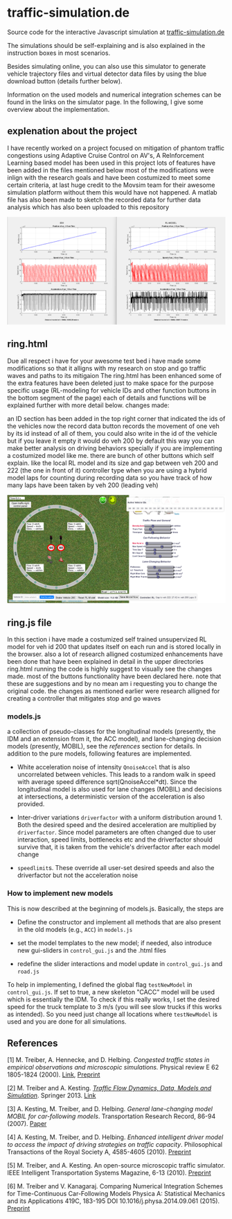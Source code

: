 # traffic-simulation.de
Source code for the interactive Javascript simulation at  [traffic-simulation.de](https://traffic-simulation.de)

The simulations should be self-explaining and is also explained in the instruction boxes in most scenarios.

Besides simulating online, you can also use this simulator to generate vehicle trajectory files and virtual detector data files by using the blue download button (details further below).

Information on the used models and numerical integration schemes can be found in the links on the simulator page. In the following, I give some overview  about the implementation.

## explenation about the project

I have recently worked on a project focused on mitigation of phantom traffic congestions using Adaptive Cruise Control on AV's, A ReInforcement Learning based model has been used in this project lots of features have been added in the files mentioned below most of the modifications were inlign with the research goals and have been costumized to meet some certain criteria, at last huge credit to the Movsim team for their awesome simulation platform without them this would have not happened. A matlab file has also been made to sketch the recorded data for further data analysis which has also been uploaded to this repository 

<p align="center">
    <img src="matlab_figure.png" alt="Icon" />
</p>

## ring.html

Due all respect i have for your awesome test bed i have made some modifications so that it alligns with my research on stop and go traffic waves and paths to its mitigaion The ring.html has been enhanced some of the extra features have been deleted just to make space for the purpose specific usage (RL-modeling for vehicle IDs and other function buttons in the bottom segment of the page) each of details and functions will be explained further with more detail below. changes made:

an ID section has been added in the top right corner that indicated the ids of the vehicles
now the record data button records the movement of one veh by its id instead of all of them, you could also write in the id of the vehicle but if you leave it empty it would do veh 200 by default this way you can make better analysis on driving behaviors specially if you are implementing a costumized model like me.
there are bunch of other buttons which self explain. like the local RL model and its size and gap between veh 200 and 222 (the one in front of it)
controller type when you are using a hybrid model
laps for counting during recording data so you have track of how many laps have been taken by veh 200 (leading veh)

<p align="center">
    <img src="Screenshot 2025-07-26 020904.png" alt="Icon" />
</p>

## ring.js file

In this section i have made a costumized self trained unsupervized RL model for veh id 200 that updates itself on each run and is stored locally in the browser. also a lot of research alligned costumized enhancements have been done that have been explained in detail in the upper directories ring.html running the code is highly suggest to visually see the changes made. most of the buttons functionality have been declared here.
note that these are suggestions and by no mean am i requesting you to change the original code. the changes as mentioned earlier were research alligned for creating a controller that mitigates stop and go waves

### models.js

a collection of pseudo-classes for the longitudinal models (presently, the IDM and an extension from it, the ACC model), and lane-changing decision models (presently, MOBIL), see the _references_ section for details. In addition to the pure models, following features are implemented.

* White acceleration noise of intensity `QnoiseAccel` that is also uncorrelated between vehicles. This leads to a random walk in speed with average speed difference sqrt(QnoiseAccel*dt). Since the longitudinal model is also used for lane changes (MOBIL) and decisions at intersections, a deterministic version of the acceleration is also provided.

* Inter-driver variations `driverfactor` with a uniform distribution around 1. Both the desired speed and the desired acceleration are multiplied by `driverfactor`. Since model parameters are often changed due to user interaction, speed limits, bottlenecks etc and the driverfactor should survive that, it is taken from the vehicle's driverfactor after each model change

* `speedlimit`s. These override all user-set desired speeds and also the driverfactor but not the acceleration noise

### How to implement new models

This is now described at the beginning of models.js. Basically, the steps are

* Define the constructor and implement all methods that are also present in the old models  (e.g., `ACC`) in `models.js`

* set the model templates to the new model; if needed, also introduce new gui-sliders in `control_gui.js` and the .html files

* redefine the slider interactions and model update in `control_gui.js` and `road.js`

To help in implementing, I defined the global flag `testNewModel` in `control_gui.js`. If set to true, a new skeleton "CACC" model will be used which is essentially the IDM. To check if this really works, I set the desired speed for the truck template to 3 m/s (you will see slow trucks if this works as intended). So you need just change all locations where `testNewModel` is used and you are done for all simulations.


## References 

[1] M. Treiber, A. Hennecke, and D. Helbing. _Congested traffic states in empirical observations and microscopic simulations._ Physical review E 62 1805-1824 (2000). [Link](http://journals.aps.org/pre/pdf/10.1103/PhysRevE.62.1805), [Preprint](http://arxiv.org/abs/cond-mat/0002177)

[2] M. Treiber and A. Kesting. [_Traffic Flow Dynamics, Data, Models and Simulation_](http://www.traffic-flow-dynamics.org). Springer 2013. [Link](http://www.springer.com/physics/complexity/book/978-3-642-32459-8)

[3] A. Kesting, M. Treiber, and D. Helbing. _General lane-changing model MOBIL for car-following models_.   Transportation Research Record, 86-94 (2007). [Paper](http://www.akesting.de/download/MOBIL_TRR_2007.pdf)
    
[4] A. Kesting, M. Treiber, and D. Helbing. _Enhanced intelligent driver model to access the impact of driving strategies on traffic capacity_. Philosophical Transactions of the Royal Society A, 4585-4605 (2010). [Preprint](http://arxiv.org/abs/0912.3613)
    
[5] M. Treiber, and A. Kesting. An open-source microscopic traffic
simulator.     IEEE Intelligent Transportation Systems Magazine, 6-13
(2010). [Preprint](http://arxiv.org/abs/1012.4913)

[6] M. Treiber and V. Kanagaraj.
Comparing Numerical Integration Schemes for Time-Continuous Car-Following Models
Physica A: Statistical Mechanics and its Applications 419C, 183-195
DOI 10.1016/j.physa.2014.09.061 (2015).
[Preprint](http://arxiv.org/abs/1403.4881)
